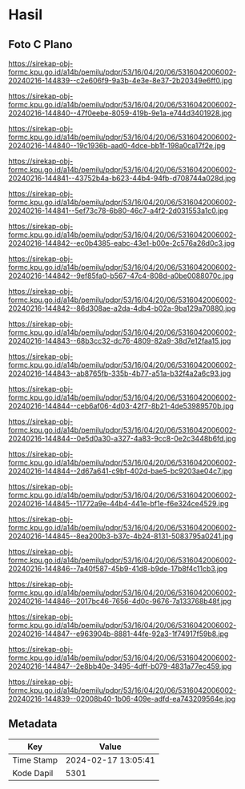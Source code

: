 # Hasil

## Foto C Plano

https://sirekap-obj-formc.kpu.go.id/a14b/pemilu/pdpr/53/16/04/20/06/5316042006002-20240216-144839--c2e606f9-9a3b-4e3e-8e37-2b20349e6ff0.jpg

https://sirekap-obj-formc.kpu.go.id/a14b/pemilu/pdpr/53/16/04/20/06/5316042006002-20240216-144840--47f0eebe-8059-419b-9e1a-e744d3401928.jpg

https://sirekap-obj-formc.kpu.go.id/a14b/pemilu/pdpr/53/16/04/20/06/5316042006002-20240216-144840--19c1936b-aad0-4dce-bb1f-198a0ca17f2e.jpg

https://sirekap-obj-formc.kpu.go.id/a14b/pemilu/pdpr/53/16/04/20/06/5316042006002-20240216-144841--43752b4a-b623-44b4-94fb-d708744a028d.jpg

https://sirekap-obj-formc.kpu.go.id/a14b/pemilu/pdpr/53/16/04/20/06/5316042006002-20240216-144841--5ef73c78-6b80-46c7-a4f2-2d031553a1c0.jpg

https://sirekap-obj-formc.kpu.go.id/a14b/pemilu/pdpr/53/16/04/20/06/5316042006002-20240216-144842--ec0b4385-eabc-43e1-b00e-2c576a26d0c3.jpg

https://sirekap-obj-formc.kpu.go.id/a14b/pemilu/pdpr/53/16/04/20/06/5316042006002-20240216-144842--9ef85fa0-b567-47c4-808d-a0be0088070c.jpg

https://sirekap-obj-formc.kpu.go.id/a14b/pemilu/pdpr/53/16/04/20/06/5316042006002-20240216-144842--86d308ae-a2da-4db4-b02a-9ba129a70880.jpg

https://sirekap-obj-formc.kpu.go.id/a14b/pemilu/pdpr/53/16/04/20/06/5316042006002-20240216-144843--68b3cc32-dc76-4809-82a9-38d7e12faa15.jpg

https://sirekap-obj-formc.kpu.go.id/a14b/pemilu/pdpr/53/16/04/20/06/5316042006002-20240216-144843--ab8765fb-335b-4b77-a51a-b32f4a2a6c93.jpg

https://sirekap-obj-formc.kpu.go.id/a14b/pemilu/pdpr/53/16/04/20/06/5316042006002-20240216-144844--ceb6af06-4d03-42f7-8b21-4de53989570b.jpg

https://sirekap-obj-formc.kpu.go.id/a14b/pemilu/pdpr/53/16/04/20/06/5316042006002-20240216-144844--0e5d0a30-a327-4a83-9cc8-0e2c3448b6fd.jpg

https://sirekap-obj-formc.kpu.go.id/a14b/pemilu/pdpr/53/16/04/20/06/5316042006002-20240216-144844--2d67a641-c9bf-402d-bae5-bc9203ae04c7.jpg

https://sirekap-obj-formc.kpu.go.id/a14b/pemilu/pdpr/53/16/04/20/06/5316042006002-20240216-144845--11772a9e-44b4-441e-bf1e-f6e324ce4529.jpg

https://sirekap-obj-formc.kpu.go.id/a14b/pemilu/pdpr/53/16/04/20/06/5316042006002-20240216-144845--8ea200b3-b37c-4b24-8131-5083795a0241.jpg

https://sirekap-obj-formc.kpu.go.id/a14b/pemilu/pdpr/53/16/04/20/06/5316042006002-20240216-144846--7a40f587-45b9-41d8-b9de-17b8f4c11cb3.jpg

https://sirekap-obj-formc.kpu.go.id/a14b/pemilu/pdpr/53/16/04/20/06/5316042006002-20240216-144846--2017bc46-7656-4d0c-9676-7a133768b48f.jpg

https://sirekap-obj-formc.kpu.go.id/a14b/pemilu/pdpr/53/16/04/20/06/5316042006002-20240216-144847--e963904b-8881-44fe-92a3-1f74917f59b8.jpg

https://sirekap-obj-formc.kpu.go.id/a14b/pemilu/pdpr/53/16/04/20/06/5316042006002-20240216-144847--2e8bb40e-3495-4dff-b079-4831a77ec459.jpg

https://sirekap-obj-formc.kpu.go.id/a14b/pemilu/pdpr/53/16/04/20/06/5316042006002-20240216-144839--02008b40-1b06-409e-adfd-ea743209564e.jpg


## Metadata

| Key        | Value               |
| ---------- | ------------------- |
| Time Stamp | 2024-02-17 13:05:41 |
| Kode Dapil | 5301                |




